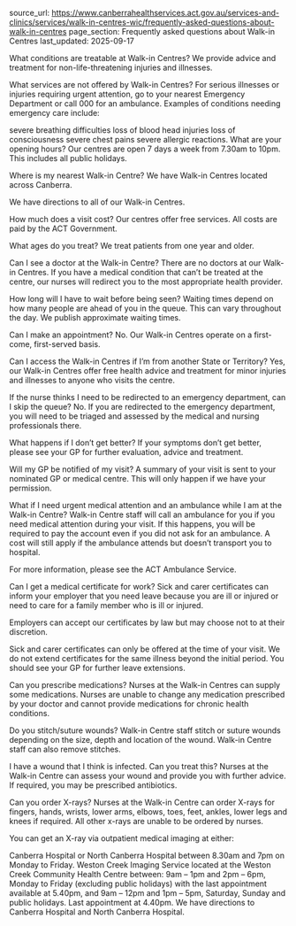 source_url: https://www.canberrahealthservices.act.gov.au/services-and-clinics/services/walk-in-centres-wic/frequently-asked-questions-about-walk-in-centres
page_section: Frequently asked questions about Walk-in Centres
last_updated: 2025-09-17

What conditions are treatable at Walk-in Centres?
We provide advice and treatment for non-life-threatening injuries and illnesses.

What services are not offered by Walk-in Centres?
For serious illnesses or injuries requiring urgent attention, go to your nearest Emergency Department or call 000 for an ambulance.
Examples of conditions needing emergency care include:

severe breathing difficulties
loss of blood
head injuries
loss of consciousness
severe chest pains
severe allergic reactions.
What are your opening hours?
Our centres are open 7 days a week from 7.30am to 10pm. This includes all public holidays.

Where is my nearest Walk-in Centre?
We have Walk-in Centres located across Canberra.

We have directions to all of our Walk-in Centres.

How much does a visit cost?
Our centres offer free services. All costs are paid by the ACT Government.

What ages do you treat?
We treat patients from one year and older.

Can I see a doctor at the Walk-in Centre?
There are no doctors at our Walk-in Centres. If you have a medical condition that can’t be treated at the centre, our nurses will redirect you to the most appropriate health provider.

How long will I have to wait before being seen?
Waiting times depend on how many people are ahead of you in the queue. This can vary throughout the day. We publish approximate waiting times.

Can I make an appointment?
No. Our Walk-in Centres operate on a first-come, first-served basis.

Can I access the Walk-in Centres if I’m from another State or Territory?
Yes, our Walk-in Centres offer free health advice and treatment for minor injuries and illnesses to anyone who visits the centre.

If the nurse thinks I need to be redirected to an emergency department, can I skip the queue?
No. If you are redirected to the emergency department, you will need to be triaged and assessed by the medical and nursing professionals there.

What happens if I don’t get better?
If your symptoms don’t get better, please see your GP for further evaluation, advice and treatment.

Will my GP be notified of my visit?
A summary of your visit is sent to your nominated GP or medical centre. This will only happen if we have your permission.

What if I need urgent medical attention and an ambulance while I am at the Walk-in Centre?
Walk-in Centre staff will call an ambulance for you if you need medical attention during your visit. If this happens, you will be required to pay the account even if you did not ask for an ambulance. A cost will still apply if the ambulance attends but doesn’t transport you to hospital.

For more information, please see the ACT Ambulance Service.

Can I get a medical certificate for work?
Sick and carer certificates can inform your employer that you need leave because you are ill or injured or need to care for a family member who is ill or injured.

Employers can accept our certificates by law but may choose not to at their discretion.

Sick and carer certificates can only be offered at the time of your visit. We do not extend certificates for the same illness beyond the initial period. You should see your GP for further leave extensions.

Can you prescribe medications?
Nurses at the Walk-in Centres can supply some medications. Nurses are unable to change any medication prescribed by your doctor and cannot provide medications for chronic health conditions.

Do you stitch/suture wounds?
Walk-in Centre staff stitch or suture wounds depending on the size, depth and location of the wound. Walk-in Centre staff can also remove stitches.

I have a wound that I think is infected. Can you treat this?
Nurses at the Walk-in Centre can assess your wound and provide you with further advice. If required, you may be prescribed antibiotics.

Can you order X-rays?
Nurses at the Walk-in Centre can order X-rays for fingers, hands, wrists, lower arms, elbows, toes, feet, ankles, lower legs and knees if required. All other x-rays are unable to be ordered by nurses.

You can get an X-ray via outpatient medical imaging at either:

Canberra Hospital or North Canberra Hospital between 8.30am and 7pm on Monday to Friday.
Weston Creek Imaging Service located at the Weston Creek Community Health Centre between:
9am – 1pm and 2pm – 6pm, Monday to Friday (excluding public holidays) with the last appointment available at 5.40pm, and
9am – 12pm and 1pm – 5pm, Saturday, Sunday and public holidays. Last appointment at 4.40pm.
We have directions to Canberra Hospital and North Canberra Hospital.